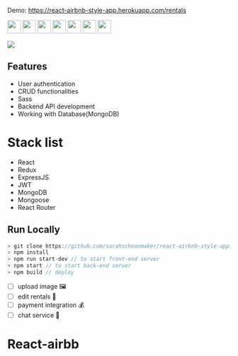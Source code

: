 
Demo: https://react-airbnb-style-app.herokuapp.com/rentals
<p>
  <img src="https://res.cloudinary.com/yeondam88/image/upload/v1537633710/react-original.svg" width="30" />
  <img src="https://res.cloudinary.com/yeondam88/image/upload/v1537633710/sass-original.svg" width="30" />
  <img src="https://res.cloudinary.com/yeondam88/image/upload/v1537633710/bootstrap-plain.svg" width="30" />
  <img src="https://res.cloudinary.com/yeondam88/image/upload/v1537633710/nodejs-original.svg" width="30" />
  <img src="https://res.cloudinary.com/yeondam88/image/upload/v1537633710/express-original.svg" width="30" />
  <img src="https://res.cloudinary.com/yeondam88/image/upload/v1537633710/heroku-original.svg" width="30" />
  <img src="https://res.cloudinary.com/yeondam88/image/upload/v1537633710/mongodb-original-wordmark.svg" width="30" />
</p>

<p>
  <img src="react-airbnb-style-app.png" />
</p>

## Features

* User authentication
* CRUD functionalities
* Sass
* Backend API development
* Working with Database(MongoDB)

# Stack list
- React
- Redux
- ExpressJS
- JWT
- MongoDB
- Mongoose
- React Router


## Run Locally
```js
> git clone https://github.com/sarahschoonmaker/react-airbnb-style-app.git
> npm install
> npm run start-dev // to start front-end server
> npm start // to start back-end server
> npm build // deploy
```
* [ ] upload image 🖼️
* [ ] edit rentals 🏡
* [ ] payment integration 💰
* [ ] chat service 💬
# React-airbb

